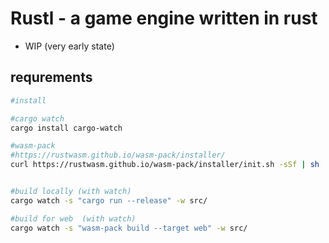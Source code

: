 # Rustl - a game engine written in rust

* WIP (very early state)

## requrements

```bash
#install

#cargo watch
cargo install cargo-watch

#wasm-pack
#https://rustwasm.github.io/wasm-pack/installer/
curl https://rustwasm.github.io/wasm-pack/installer/init.sh -sSf | sh
```


```bash

#build locally (with watch)
cargo watch -s "cargo run --release" -w src/

#build for web  (with watch)
cargo watch -s "wasm-pack build --target web" -w src/

```